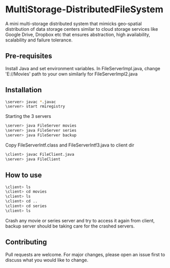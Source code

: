 # MultiStorage-DistributedFileSystem

A mini multi-storage distributed system that mimicks geo-spatial distribution of data storage centers similar to cloud storage services like Google Drive,
Dropbox etc that ensures abstraction, high availability, scalability and failure tolerance.


## Pre-requisites
Install Java and set environment variables.
In FileServerImpl.java, change 'E://Movies' path to your own
similarly for FileServerImpl2.java

## Installation


```bash
\server> javac *.javac
\server> start rmiregistry
```
Starting the 3 servers
```bash
\server> java FileServer movies
\server> java FileServer series
\server> java FileServer backup
```
Copy FileServerIntf.class and FileServerIntf3.java to client dir
```bash
\client> javac FileClient.java
\server> java FileClient
```

## How to use

```bash
\client> ls
\client> cd movies
\client> ls
\client> cd ..
\client> cd series
\client> ls
```
Crash any movie or series server and try to access it again from client, backup server should be taking care for the crashed servers.

## Contributing
Pull requests are welcome. For major changes, please open an issue first to discuss what you would like to change.
